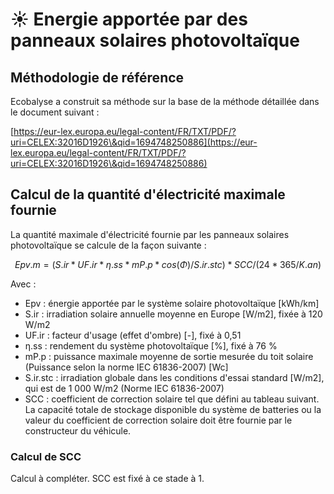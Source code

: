 # ☀️ Energie apportée par des panneaux solaires photovoltaïque

## Méthodologie de référence

Ecobalyse a construit sa méthode sur la base de la méthode détaillée dans le document suivant :

[https://eur-lex.europa.eu/legal-content/FR/TXT/PDF/?uri=CELEX:32016D1926\&qid=1694748250886](https://eur-lex.europa.eu/legal-content/FR/TXT/PDF/?uri=CELEX:32016D1926\&qid=1694748250886)

## Calcul de la quantité d'électricité maximale fournie

La quantité maximale d'électricité fournie par les panneaux solaires photovoltaïque se calcule de la façon suivante : &#x20;

$$
Epv.m=(S.ir*UF.ir*η.ss*mP.p*cos(Φ)/S.ir.stc)*SCC/(24*365/K.an)
$$

Avec :&#x20;

* Epv : énergie apportée par le système solaire photovoltaïque \[kWh/km]&#x20;
* S.ir : irradiation solaire annuelle moyenne en Europe \[W/m2], fixée à 120 W/m2&#x20;
* UF.ir : facteur d'usage (effet d'ombre) \[-], fixé à 0,51&#x20;
* η.ss : rendement du système photovoltaïque \[%], fixé à 76 %&#x20;
* mP.p : puissance maximale moyenne de sortie mesurée du toit solaire (Puissance selon la norme IEC 61836-2007) \[Wc]
* S.ir.stc : irradiation globale dans les conditions d'essai standard \[W/m2], qui est de 1 000 W/m2 (Norme IEC 61836-2007)
* SCC : coefficient de correction solaire tel que défini au tableau suivant. La capacité totale de stockage disponible du système de batteries ou la valeur du coefficient de correction solaire doit être fournie par le constructeur du véhicule.

### Calcul de SCC

Calcul à compléter. SCC est fixé à ce stade à 1.

